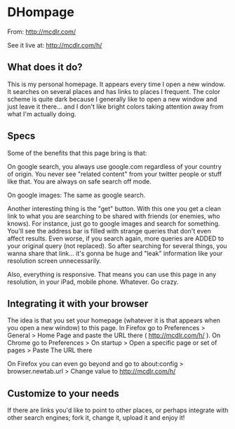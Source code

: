 # DHompage

From:
http://mcdlr.com/

See it live at:
http://mcdlr.com/h/

## What does it do?

This is my personal homepage. It appears every time I open a new window. It searches on several places and has links to places I frequent. The color scheme is quite dark because I generally like to open a new window and just leave it there... and I don't like bright colors taking attention away from what I'm actually doing.

## Specs

Some of the benefits that this page bring is that:

On google search, you always use google.com regardless of your country of origin. You never see "related content" from your twitter people or stuff like that. You are always on safe search off mode.

On google images: The same as google search.

Another interesting thing is the "get" button. With this one you get a clean link to what you are searching to be shared with friends (or enemies, who knows). For instance, just go to google images and search for something. You'll see the address bar is filled with strange queries that don't even affect results. Even worse, if you search again, more queries are ADDED to your original query (not replaced). So after searching for several things, you wanna share that link... it's gonna be huge and "leak" information like your resolution screen unnecessarily.

Also, everything is responsive. That means you can use this page in any resolution, in your iPad, mobile phone. Whatever. Go crazy.

## Integrating it with your browser

The idea is that you set your homepage (whatever it is that appears when you open a new window) to this page. In Firefox go to Preferences > General > Home Page and paste the URL there ( http://mcdlr.com/h/ ). On Chrome go to Preferences > On startup > Open a specific page or set of pages > Paste The URL there

On Firefox you can even go beyond and go to about:config > browser.newtab.url > Change value to http://mcdlr.com/h/

## Customize to your needs

If there are links you'd like to point to other places, or perhaps integrate with other search engines; fork it, change it, upload it and enjoy it!
